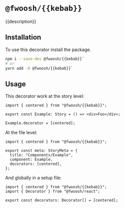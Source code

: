 # `@fwoosh/{{kebab}}`

{{description}}

## Installation

To use this decorator install the package.

```sh
npm i --save-dev @fwoosh/{{kebab}}`
# or
yarn add -D @fwoosh/{{kebab}}`
```

## Usage

This decorator work at the story level:

```tsx
import { centered } from "@fwoosh/{{kebab}}";

export const Example: Story = () => <div>Foo</div>;

Example.decorator = [centered];
```

At the file level:

```tsx
import { centered } from "@fwoosh/{{kebab}}";

export const meta: StoryMeta = {
  title: "Components/Example",
  component: Example,
  decorators: [centered],
};
```

And globally in a setup file:

```tsx
import { centered } from "@fwoosh/{{kebab}}";
import { Decorator } from "@fwoosh/react";

export const decorators: Decorator[] = [centered];
```
